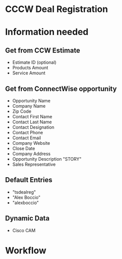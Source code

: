 # CCCW Deal Registration  

# Information needed  
## Get from CCW Estimate  
- Estimate ID (optional)  
- Products Amount 
- Service Amount  
## Get from ConnectWise opportunity  
- Opportunity Name  
- Company Name  
- Zip Code  
- Contact First Name  
- Contact Last Name  
- Contact Designation  
- Contact Phone 
- Contact Email  
- Company Website  
- Close Date  
- Company Address  
- Opportunity Description "STORY"  
- Sales Representative  
## Default Entries  
- "tsdealreg"  
- "Alex Boccio"  
- "alexboccio"  

## Dynamic Data  
- Cisco CAM  

# Workflow  
